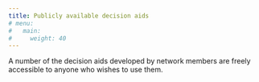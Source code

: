 ```yaml
---
title: Publicly available decision aids
# menu:
#   main:
#     weight: 40
---
```

A number of the decision aids developed by network members are freely accessible to anyone who wishes to use them.
<!--add blocks of content here to add more sections to the community page -->
